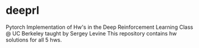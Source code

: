 # deeprl
Pytorch Implementation of Hw's in the Deep Reinforcement Learning Class @ UC Berkeley taught by Sergey Levine
This repository contains hw solutions for all 5 hws. 
